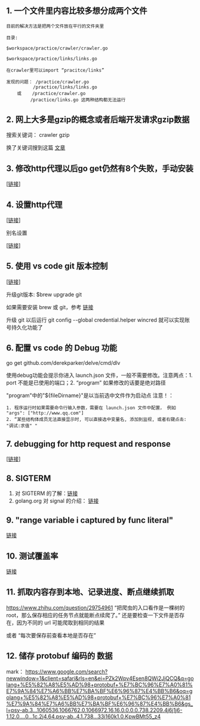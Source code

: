 #

## 1. 一个文件里内容比较多想分成两个文件 ##

    目前的解决方法是把两个文件放在平行的文件夹里

    目录:

    $workspace/practice/crawler/crawler.go

    $workspace/practice/links/links.go

    在crawler里可以import “pracitce/links”

    发现的问题： /practice/crawler.go
              /practice/links/links.go
        或    /practice/crawler.go
             /practice/links.go 这两种结构都无法运行

## 2. 网上大多是gzip的概念或者后端开发请求gzip数据 ##

搜索关键词： crawler gzip

换了关键词搜到这篇 [文章](https://www.socketloop.com/tutorials/golang-read-gzipped-http-response)

## 3. 修改http代理以后go get仍然有8个失败，手动安装 ##

[[链接](http://www.cnblogs.com/zhaof/p/7941611.html)]

## 4. 设置http代理 ##

[[链接](http://droidyue.com/blog/2016/04/04/set-shadowsocks-proxy-for-terminal/)]

别名设置

[[链接](https://vsxen.github.io/2016/09/28/use-polipo-proxy-treminal/)]

## 5. 使用 vs code git 版本控制 ##

[[链接](https://github.com/xuanhun/vscode/blob/master/Visual%20Studio%20Code%20使用Git进行版本控制.md)]

升级git版本: $brew upgrade git

如果需要安装 brew 或 git，参考 [链接](https://www.michaelcrump.net/step-by-step-how-to-update-git/)

升级 git 以后运行 git config --global credential.helper wincred 就可以实现账号持久化功能了

## 6. 配置 vs code 的 Debug 功能 ##

go get github.com/derekparker/delve/cmd/dlv

使用debug功能会提示你进入 launch.json 文件，一般不需要修改。注意两点：1. port 不能是已使用的端口；2. “program” 如果修改的话要是绝对路径

"program"中的"${fileDirname}"是以当前选中文件作为启动点
注意！：

    1. 程序运行时如果需要命令行输入参数，需要在 launch.json 文件中配置， 例如 "args": ["http://www.qq.com"]
    2. “某些结构体成员无法直接显示时, 可以直接选中变量名, 添加到监视, 或者右键点击: "调试:求值" "

## 7. debugging for http request and response ##

[[链接](http://speakmy.name/2014/07/29/http-request-debugging-in-go/)]

## 8. SIGTERM ##

1. 对 SIGTERM 的了解：[链接](http://www.cnblogs.com/itech/archive/2012/03/05/2380794.html)
2. golang.org 对 signal 的介绍： [链接](https://golang.org/pkg/os/signal/)

## 9. "range variable i captured by func literal" ##

[链接](https://github.com/huygn/til/issues/7)

## 10. 测试覆盖率 ##

[链接](http://gopl-zh.b0.upaiyun.com/ch11/ch11-03.html)

## 11. 抓取内容存到本地、记录进度、断点继续抓取 ##

https://www.zhihu.com/question/29754961 “把爬虫的入口看作是一棵树的root，那么保存相应的任务节点就能断点续爬了。” 还是要检查一下文件是否存在，因为不同的 url 可能爬取到相同的结果

或者 “每次要保存前查看本地是否存在”

## 12. 储存 protobuf 编码的 数据 ##

mark：
https://www.google.com/search?newwindow=1&client=safari&rls=en&ei=PZk2Wpv4Esen8QWi2JjQCQ&q=golang+%E5%82%A8%E5%AD%98+protobuf+%E7%BC%96%E7%A0%81%E7%9A%84%E7%A6%BB%E7%BA%BF%E6%96%87%E4%BB%B6&oq=golang+%E5%82%A8%E5%AD%98+protobuf+%E7%BC%96%E7%A0%81%E7%9A%84%E7%A6%BB%E7%BA%BF%E6%96%87%E4%BB%B6&gs_l=psy-ab.3...1060536.1066762.0.1066972.16.16.0.0.0.0.738.2209.4j6j1j6-1.12.0....0...1c.2j4.64.psy-ab..4.1.738...33i160k1.0.KpwBMt55_z4